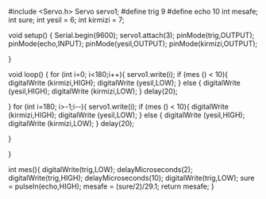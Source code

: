 #include <Servo.h>
Servo servo1;
#define trig 9
#define echo 10
int mesafe;
int sure;
int yesil = 6;
int kirmizi = 7;



void setup() {
  Serial.begin(9600);
  servo1.attach(3);
  pinMode(trig,OUTPUT);
  pinMode(echo,INPUT);
  pinMode(yesil,OUTPUT);
  pinMode(kirmizi,OUTPUT);

}

void loop() {
  for (int i=0; i<180;i++){
    servo1.write(i);
    if (mes  () < 10){
      digitalWrite (kirmizi,HIGH);
       digitalWrite (yesil,LOW);
    } else { 
      digitalWrite (yesil,HIGH);
       digitalWrite (kirmizi,LOW);
    }
    delay(20);

  }
  for (int i=180; i>-1;i--){
    servo1.write(i);
    if (mes () < 10){
      digitalWrite (kirmizi,HIGH);
       digitalWrite (yesil,LOW);
    } else { 
      digitalWrite (yesil,HIGH);
       digitalWrite (kirmizi,LOW);
    }
    delay(20);

  }

}

int mes(){
  digitalWrite(trig,LOW);
  delayMicroseconds(2);
  digitalWrite(trig,HIGH);
  delayMicroseconds(10);
  digitalWrite(trig,LOW);
  sure = pulseIn(echo,HIGH);
  mesafe = (sure/2)/29.1;
  return mesafe;
}





